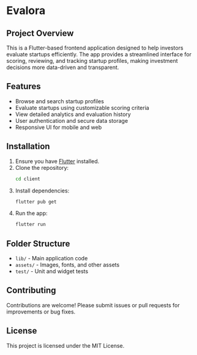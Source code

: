 # Evalora

## Project Overview

This is a Flutter-based frontend application designed to help investors evaluate startups efficiently. The app provides a streamlined interface for scoring, reviewing, and tracking startup profiles, making investment decisions more data-driven and transparent.

## Features

- Browse and search startup profiles
- Evaluate startups using customizable scoring criteria
- View detailed analytics and evaluation history
- User authentication and secure data storage
- Responsive UI for mobile and web

## Installation

1. Ensure you have [Flutter](https://docs.flutter.dev/get-started/install) installed.
2. Clone the repository:
    ```bash
    cd client
    ```
3. Install dependencies:
    ```bash
    flutter pub get
    ```
4. Run the app:
    ```bash
    flutter run
    ```

## Folder Structure

- `lib/` - Main application code
- `assets/` - Images, fonts, and other assets
- `test/` - Unit and widget tests

## Contributing

Contributions are welcome! Please submit issues or pull requests for improvements or bug fixes.

## License

This project is licensed under the MIT License.